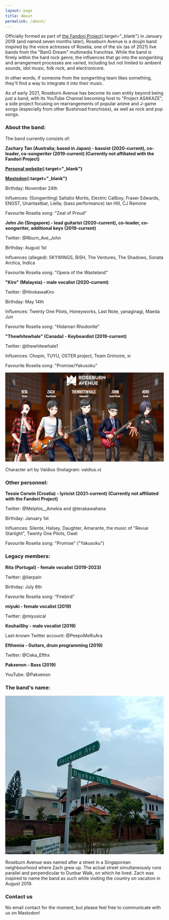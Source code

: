 ```yaml
---
layout: page
title: About
permalink: /about/
---
```


Officially formed as part of [the Fandori Project](https://fandoriproject.wordpress.com/){:target="_blank"} in January 2019 (and named seven months later), Roseburn Avenue is a doujin band inspired by the voice actresses of Roselia, one of the six (as of 2021) live bands from the "BanG Dream" multimedia franchise. While the band is firmly within the hard rock genre, the influences that go into the songwriting and arrangement processes are varied, including but not limited to ambient sounds, idol music, folk rock, and electronicore.

In other words, if someone from the songwriting team likes something, they'll find a way to integrate it into their music.

As of early 2021, Roseburn Avenue has become its own entity beyond being just a band, with its YouTube Channel becoming host to "Project ASAKAZE", a side project focusing on rearrangements of popular anime and J-game songs (especially from other Bushiroad franchises), as well as rock and pop songs.

### About the band:

The band currently consists of:

<b>Zachary Tan (Australia; based in Japan) - bassist (2020-current), co-leader, co-songwriter (2019-current) (Currently not affiliated with the Fandori Project)</b>

<b>[Personal website](https://zachary-2w-tan.com){:target="_blank"}</b>

<b>[Mastodon](https://famichiki.jp/@RBurn_Ave_Zach){:target="_blank"}</b>

Birthday: November 24th

Influences: (Songwriting) Saltatio Mortis, Electric Callboy, Fraser Edwards, ENGST, Unantastbar, Liella; (bass performance) Ian Hill, CJ Ramone

Favourite Roselia song: "Zeal of Proud"


<b>John Jin (Singapore) - lead guitarist (2020-current), co-leader, co-songwriter, additional keys (2019-current)</b>

Twitter: @Rburn_Ave_John

Birthday: August 1st

Influences (alleged): SKYWINGS, BiSH, The Ventures, The Shadows, Sonata Arctica, Indica

Favourite Roselia song: "Opera of the Wasteland"


<b>"Kiro" (Malaysia) - male vocalist (2020-current)</b>

Twitter: @HirokawaKiro

Birthday: May 14th

Influences: Twenty One Pilots, Honeyworks, Last Note, yanaginagi, Maeda Jun

Favourite Roselia song: "Hidamari Rhodonite"


<b>"Thewhitewhale" (Canada) - Keyboardist (2019-current)</b>

Twitter: @thewhitewhale1

Influences: Chopin, TUYU, OSTER project, Team Grimoire, xi

Favourite Roselia song: "Promise/Yakusoku"


![The band, with Rita still a member at the time of commission, as depicted as anime characters.](/assets/images/Roseburn_Avenue_Full_Band.png)

Character art by Valdius (Instagram: valdius.v)

### Other personnel:

<b>Tessie Corwin (Croatia) - lyricist (2021-current) (Currently not affiliated with the Fandori Project)</b>

Twitter: @Melphis__Amekia and @terakawahana

Birthday: January 1st

Influences: Silente, Halsey, Daughter, Amarante, the music of "Revue Starlight", Twenty One Pilots, Owel

Favourite Roselia song: "Promise" ("Yakusoku")

### Legacy members:

<b>Rita (Portugal) - female vocalist (2019-2023)</b>

Twitter: @liarpain

Birthday: July 8th

Favourite Roselia song: “Firebird”

<b>miyuki - female vocalist (2019)</b>

Twitter: @miyusical


<b>KouhaiShy - male vocalist (2019)</b>

Last-known Twitter account: @PeepoMeRuAra


<b>Efthemia - Guitars, drum programming (2019)</b>

Twitter: @Ceka_Efthx


<b>Pakxenon - Bass (2019)</b>

YouTube: @Pakxenon



### The band's name:

![A couple of street signs in a Singaporean neighbourhood, with one saying "Dunbar Walk" and the other saying "Roseburn Avenue".](/assets/images/98EAB3E3-58A6-463F-A3F8-2E78C9853F66.jpeg)

Roseburn Avenue was named after a street in a Singaporean neighbourhood where Zach grew up. The actual street simultaneously runs parallel and perpendicular to Dunbar Walk, on which he lived. Zach was inspired to name the band as such while visiting the country on vacation in August 2019.

### Contact us

No email contact for the moment, but please feel free to communicate with us on Mastodon!
